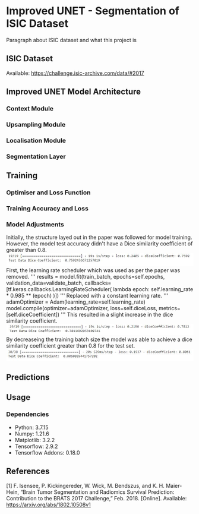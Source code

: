 # Improved UNET - Segmentation of ISIC Dataset
Paragraph about ISIC dataset and what this project is

## ISIC Dataset

Available: https://challenge.isic-archive.com/data/#2017

## Improved UNET Model Architecture

### Context Module


### Upsampling Module


### Localisation Module


### Segmentation Layer

## Training

### Optimiser and Loss Function

### Training Accuracy and Loss

### Model Adjustments
Initially, the structure layed out in the paper was followed for model training. However, the model test accuracy didn't have a Dice similarity coefficient of greater than 0.8.
![Test data dice coefficient original](https://github.com/ryanjohnson08/45307915/blob/topic-recognition/recognition/45307915/images/TestDataDiceCoefficientOriginal.JPG)
First, the learning rate scheduler which was used as per the paper was removed.
'''
results = model.fit(train_batch, epochs=self.epochs, validation_data=validate_batch,
                            callbacks=[tf.keras.callbacks.LearningRateScheduler(
                                lambda epoch: self.learning_rate * 0.985 ** (epoch)
                            )])
'''
Replaced with a constant learning rate.
'''
adamOptimizer = Adam(learning_rate=self.learning_rate)
model.compile(optimizer=adamOptimizer, loss=self.diceLoss, metrics=[self.diceCoefficient])
'''
This resulted in a slight increase in the dice similarity coefficient.
![Test data dice coefficient adjust learning rate](https://github.com/ryanjohnson08/45307915/blob/topic-recognition/recognition/45307915/images/TestDataDiceCoefficientLearningRate.JPG)
By decreaseing the training batch size the model was able to achieve a dice similarity coefficient greater than 0.8 for the test set.
![Test data dice coefficient adjust batch size](https://github.com/ryanjohnson08/45307915/blob/topic-recognition/recognition/45307915/images/TestDataDiceCoefficientDecreaseBatchSize.JPG)
## Predictions

## Usage

### Dependencies
- Python: 3.7.15
- Numpy: 1.21.6
- Matplotlib: 3.2.2
- Tensorflow: 2.9.2
- Tensorflow Addons: 0.18.0

## References
[1] F. Isensee, P. Kickingereder, W. Wick, M. Bendszus, and K. H. Maier-Hein, “Brain Tumor Segmentation and Radiomics Survival Prediction: Contribution to the BRATS 2017 Challenge,” Feb. 2018. [Online]. Available: https://arxiv.org/abs/1802.10508v1
